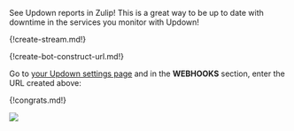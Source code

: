 See Updown reports in Zulip! This is a great way to be up to
date with downtime in the services you monitor with Updown!

{!create-stream.md!}

{!create-bot-construct-url.md!}

Go to [your Updown settings page](https://updown.io/settings/edit)
and in the **WEBHOOKS** section, enter the URL created above:

{!congrats.md!}

![](/static/images/integrations/updown/001.png)
